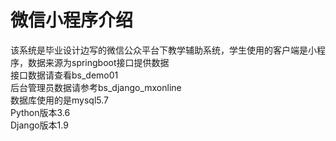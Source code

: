 # 微信小程序介绍  
该系统是毕业设计边写的微信公众平台下教学辅助系统，学生使用的客户端是小程序，数据来源为springboot接口提供数据  
接口数据请查看bs_demo01  
后台管理员数据请参考bs_django_mxonline   
数据库使用的是mysql5.7  
Python版本3.6  
Django版本1.9  
